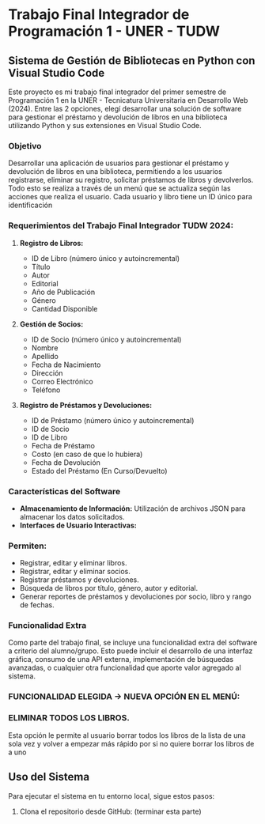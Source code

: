 # Trabajo Final Integrador de Programación 1 - UNER - TUDW

## Sistema de Gestión de Bibliotecas en Python con Visual Studio Code

Este proyecto es mi trabajo final integrador del primer semestre de Programación 1 en la UNER - Tecnicatura Universitaria en Desarrollo Web (2024).
Entre las 2 opciones, elegí desarrollar una solución de software para gestionar el préstamo y devolución de libros en una biblioteca utilizando Python y sus extensiones en Visual Studio Code.

### Objetivo

Desarrollar una aplicación de usuarios para gestionar el préstamo y devolución de libros en una biblioteca, permitiendo a los usuarios registrarse, eliminar su registro, solicitar préstamos de libros y devolverlos. 
Todo esto se realiza a través de un menú que se actualiza según las acciones que realiza el usuario. Cada usuario y libro tiene un ID único para identificación

### Requerimientos del Trabajo Final Integrador TUDW 2024:

1. **Registro de Libros:**
   - ID de Libro (número único y autoincremental)
   - Título
   - Autor
   - Editorial
   - Año de Publicación
   - Género
   - Cantidad Disponible

2. **Gestión de Socios:**
   - ID de Socio (número único y autoincremental)
   - Nombre
   - Apellido
   - Fecha de Nacimiento
   - Dirección
   - Correo Electrónico
   - Teléfono

3. **Registro de Préstamos y Devoluciones:**
   - ID de Préstamo (número único y autoincremental)
   - ID de Socio
   - ID de Libro
   - Fecha de Préstamo
   - Costo (en caso de que lo hubiera)
   - Fecha de Devolución
   - Estado del Préstamo (En Curso/Devuelto)

### Características del Software

- **Almacenamiento de Información:** Utilización de archivos JSON para almacenar los datos solicitados.
- **Interfaces de Usuario Interactivas:** 
### Permiten:
  - Registrar, editar y eliminar libros.
  - Registrar, editar y eliminar socios.
  - Registrar préstamos y devoluciones.
  - Búsqueda de libros por título, género, autor y editorial.
  - Generar reportes de préstamos y devoluciones por socio, libro y rango de fechas.

### Funcionalidad Extra

Como parte del trabajo final, se incluye una funcionalidad extra del software a criterio del alumno/grupo. Esto puede incluir el desarrollo de una interfaz gráfica, consumo de una API externa, implementación de búsquedas avanzadas, o cualquier otra funcionalidad que aporte valor agregado al sistema.

### FUNCIONALIDAD ELEGIDA -> NUEVA OPCIÓN EN EL MENÚ:
### ELIMINAR TODOS LOS LIBROS.
Esta opción le permite al usuario borrar todos los libros de la lista de una sola vez y volver a empezar más rápido por si no quiere borrar los libros de a uno

## Uso del Sistema

Para ejecutar el sistema en tu entorno local, sigue estos pasos:

1. Clona el repositorio desde GitHub: (terminar esta parte)

